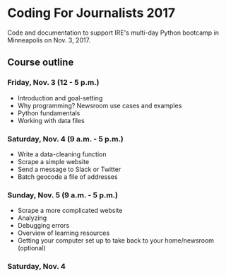 # Coding For Journalists 2017
Code and documentation to support IRE's multi-day Python bootcamp in Minneapolis on Nov. 3, 2017.

## Course outline

### Friday, Nov. 3 (12 - 5 p.m.)

- Introduction and goal-setting
- Why programming? Newsroom use cases and examples
- Python fundamentals
- Working with data files

### Saturday, Nov. 4 (9 a.m. - 5 p.m.)

- Write a data-cleaning function
- Scrape a simple website
- Send a message to Slack or Twitter
- Batch geocode a file of addresses

### Sunday, Nov. 5 (9 a.m. - 5 p.m.)

- Scrape a more complicated website
- Analyzing 
- Debugging errors
- Overview of learning resources
- Getting your computer set up to take back to your home/newsroom (optional)

### Saturday, Nov. 4